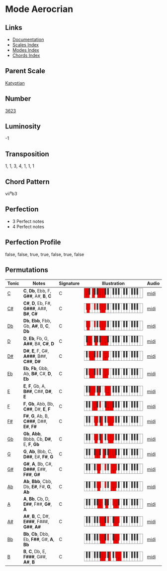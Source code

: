 # Mode Aerocrian

## Links

- [Documentation](README.md)
- [Scales Index](Scales.md)
- [Modes Index](Modes.md)
- [Chords Index](Chords.md)

## Parent Scale

[Katyptian](ScaleKatyptian.md)

## Number

[3623](https://ianring.com/musictheory/scales/3623)

## Luminosity

-1

## Transposition

1, 1, 3, 4, 1, 1, 1

## Chord Pattern

vii⁰b3

## Perfection

- 3 Perfect notes
- 4 Perfect notes

## Perfection Profile

false, false, true, true, false, true, false

## Permutations

| Tonic | Notes | Signature | Illustration | Audio |
|-------|-------|-----------|--------------|-------|
| [C](ModeCNaturalAerocrian.md) | **C**, **Db**, Ebb, F, **G##**, A#, **B**, **C** | C | ![CNaturalAerocrian](ModeCNaturalAerocrian.png) | [midi](https://github.com/edipermadi/music/blob/main/docs/ModeCNaturalAerocrian.mid?raw=true) |
| [C#](ModeCSharpAerocrian.md) | **C#**, **D**, Eb, F#, **G###**, A##, **B#**, **C#** | C | ![CSharpAerocrian](ModeCSharpAerocrian.png) | [midi](https://github.com/edipermadi/music/blob/main/docs/ModeCSharpAerocrian.mid?raw=true) |
| [Db](ModeDFlatAerocrian.md) | **Db**, **Ebb**, Fbb, Gb, **A#**, B, **C**, **Db** | C | ![DFlatAerocrian](ModeDFlatAerocrian.png) | [midi](https://github.com/edipermadi/music/blob/main/docs/ModeDFlatAerocrian.mid?raw=true) |
| [D](ModeDNaturalAerocrian.md) | **D**, **Eb**, Fb, G, **A##**, B#, **C#**, **D** | C | ![DNaturalAerocrian](ModeDNaturalAerocrian.png) | [midi](https://github.com/edipermadi/music/blob/main/docs/ModeDNaturalAerocrian.mid?raw=true) |
| [D#](ModeDSharpAerocrian.md) | **D#**, **E**, F, G#, **A###**, B##, **C##**, **D#** | C | ![DSharpAerocrian](ModeDSharpAerocrian.png) | [midi](https://github.com/edipermadi/music/blob/main/docs/ModeDSharpAerocrian.mid?raw=true) |
| [Eb](ModeEFlatAerocrian.md) | **Eb**, **Fb**, Gbb, Ab, **B#**, C#, **D**, **Eb** | C | ![EFlatAerocrian](ModeEFlatAerocrian.png) | [midi](https://github.com/edipermadi/music/blob/main/docs/ModeEFlatAerocrian.mid?raw=true) |
| [E](ModeENaturalAerocrian.md) | **E**, **F**, Gb, A, **B##**, C##, **D#**, **E** | C | ![ENaturalAerocrian](ModeENaturalAerocrian.png) | [midi](https://github.com/edipermadi/music/blob/main/docs/ModeENaturalAerocrian.mid?raw=true) |
| [F](ModeFNaturalAerocrian.md) | **F**, **Gb**, Abb, Bb, **C##**, D#, **E**, **F** | C | ![FNaturalAerocrian](ModeFNaturalAerocrian.png) | [midi](https://github.com/edipermadi/music/blob/main/docs/ModeFNaturalAerocrian.mid?raw=true) |
| [F#](ModeFSharpAerocrian.md) | **F#**, **G**, Ab, B, **C###**, D##, **E#**, **F#** | C | ![FSharpAerocrian](ModeFSharpAerocrian.png) | [midi](https://github.com/edipermadi/music/blob/main/docs/ModeFSharpAerocrian.mid?raw=true) |
| [Gb](ModeGFlatAerocrian.md) | **Gb**, **Abb**, Bbbb, Cb, **D#**, E, **F**, **Gb** | C | ![GFlatAerocrian](ModeGFlatAerocrian.png) | [midi](https://github.com/edipermadi/music/blob/main/docs/ModeGFlatAerocrian.mid?raw=true) |
| [G](ModeGNaturalAerocrian.md) | **G**, **Ab**, Bbb, C, **D##**, E#, **F#**, **G** | C | ![GNaturalAerocrian](ModeGNaturalAerocrian.png) | [midi](https://github.com/edipermadi/music/blob/main/docs/ModeGNaturalAerocrian.mid?raw=true) |
| [G#](ModeGSharpAerocrian.md) | **G#**, **A**, Bb, C#, **D###**, E##, **F##**, **G#** | C | ![GSharpAerocrian](ModeGSharpAerocrian.png) | [midi](https://github.com/edipermadi/music/blob/main/docs/ModeGSharpAerocrian.mid?raw=true) |
| [Ab](ModeAFlatAerocrian.md) | **Ab**, **Bbb**, Cbb, Db, **E#**, F#, **G**, **Ab** | C | ![AFlatAerocrian](ModeAFlatAerocrian.png) | [midi](https://github.com/edipermadi/music/blob/main/docs/ModeAFlatAerocrian.mid?raw=true) |
| [A](ModeANaturalAerocrian.md) | **A**, **Bb**, Cb, D, **E##**, F##, **G#**, **A** | C | ![ANaturalAerocrian](ModeANaturalAerocrian.png) | [midi](https://github.com/edipermadi/music/blob/main/docs/ModeANaturalAerocrian.mid?raw=true) |
| [A#](ModeASharpAerocrian.md) | **A#**, **B**, C, D#, **E###**, F###, **G##**, **A#** | C | ![ASharpAerocrian](ModeASharpAerocrian.png) | [midi](https://github.com/edipermadi/music/blob/main/docs/ModeASharpAerocrian.mid?raw=true) |
| [Bb](ModeBFlatAerocrian.md) | **Bb**, **Cb**, Dbb, Eb, **F##**, G#, **A**, **Bb** | C | ![BFlatAerocrian](ModeBFlatAerocrian.png) | [midi](https://github.com/edipermadi/music/blob/main/docs/ModeBFlatAerocrian.mid?raw=true) |
| [B](ModeBNaturalAerocrian.md) | **B**, **C**, Db, E, **F###**, G##, **A#**, **B** | C | ![BNaturalAerocrian](ModeBNaturalAerocrian.png) | [midi](https://github.com/edipermadi/music/blob/main/docs/ModeBNaturalAerocrian.mid?raw=true) |
